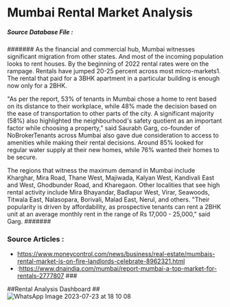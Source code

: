 # Mumbai Rental Market Analysis #

##### Source Database File :

####### As the financial and commercial hub, Mumbai witnesses significant migration from other states. And most of the incoming population looks to rent houses. By the beginning of 2022 rental rates were on the rampage. Rentals have jumped 20-25 percent across most micro-markets1. The rental that paid for a 3BHK apartment in a particular building is enough now only for a 2BHK.

   "As per the report, 53% of tenants in Mumbai chose a home to rent based on its distance to their workplace, while 48% made the decision based on the ease of transportation to other parts of the city. A significant majority (58%) also highlighted the neighbourhood's safety quotient as an important factor while choosing a property," said Saurabh Garg, co-founder of NoBrokerTenants across Mumbai also gave due consideration to access to amenities while making their rental decisions. Around 85% looked for regular water supply at their new homes, while 76% wanted their homes to be secure.

The regions that witness the maximum demand in Mumbai include Kharghar, Mira Road, Thane West, Majiwada, Kalyan West, Kandivali East and West, Ghodbunder Road, and Kharegaon. Other localities that see high rental activity include Mira Bhayandar, Badlapur West, Virar, Seawoods, Titwala East, Nalasopara, Borivali, Malad East, Nerul, and others. "Their popularity is driven by affordability, as prospective tenants can rent a 2BHK unit at an average monthly rent in the range of Rs 17,000 - 25,000," said Garg. #######

### Source Articles : 
- https://www.moneycontrol.com/news/business/real-estate/mumbais-rental-market-is-on-fire-landlords-celebrate-8962321.html
- :https://www.dnaindia.com/mumbai/report-mumbai-a-top-market-for-rentals-2777807 ###

##Rental Analysis Dashboard ##
  ![WhatsApp Image 2023-07-23 at 18 10 08](https://github.com/sneha1803/mumbairentalmarketanalysis/assets/139860645/b3720ab5-2d74-4362-a655-40a2f7b96e8a)
